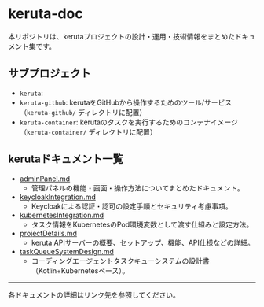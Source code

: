 # keruta-doc

本リポジトリは、kerutaプロジェクトの設計・運用・技術情報をまとめたドキュメント集です。

## サブプロジェクト
- `keruta`: 
- `keruta-github`: kerutaをGitHubから操作するためのツール/サービス（`keruta-github/` ディレクトリに配置）
- `keruta-container`: kerutaのタスクを実行するためのコンテナイメージ（`keruta-container/` ディレクトリに配置）

## kerutaドキュメント一覧

- [adminPanel.md](keruta/adminPanel.md)
  - 管理パネルの機能・画面・操作方法についてまとめたドキュメント。
- [keycloakIntegration.md](keruta/keycloakIntegration.md)
  - Keycloakによる認証・認可の設定手順とセキュリティ考慮事項。
- [kubernetesIntegration.md](keruta/kubernetesIntegration.md)
  - タスク情報をKubernetesのPod環境変数として渡す仕組みと設定方法。
- [projectDetails.md](keruta/projectDetails.md)
  - keruta APIサーバーの概要、セットアップ、機能、API仕様などの詳細。
- [taskQueueSystemDesign.md](keruta/taskQueueSystemDesign.md)
  - コーディングエージェントタスクキューシステムの設計書（Kotlin+Kubernetesベース）。

---

各ドキュメントの詳細はリンク先を参照してください。
